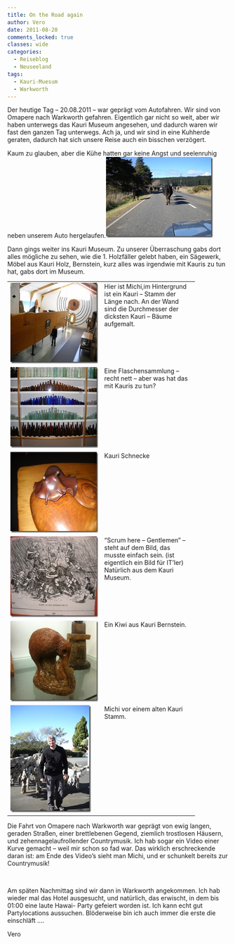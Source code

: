 ```yaml
---
title: On the Road again
author: Vero
date: 2011-08-20
comments_locked: true
classes: wide
categories:
  - Reiseblog
  - Neuseeland
tags:
  - Kauri-Muesum
  - Warkworth
---
```


<p>Der heutige Tag – 20.08.2011 – war geprägt vom Autofahren. Wir sind von Omapere nach Warkworth gefahren. Eigentlich gar nicht so weit, aber wir haben unterwegs das Kauri Museum angesehen, und dadurch waren wir fast den ganzen Tag unterwegs. Ach ja, und wir sind in eine Kuhherde geraten, dadurch hat sich unsere Reise auch ein bisschen verzögert.</p>  <p>Kaum zu glauben, aber die Kühe hatten gar keine Angst und seelenruhig neben unserem Auto hergelaufen.<a href="/assets/images/2011/08/DSCN0916.jpg"><img src="/assets/images/2011/08/DSCN0916_thumb.jpg" width="244" height="184" alt="DSCN0916" border="0" /></a></p>  <p>Dann gings weiter ins Kauri Museum. Zu unserer Überraschung gabs dort alles mögliche zu sehen, wie die 1. Holzfäller gelebt haben, ein Sägewerk, Möbel aus Kauri Holz, Bernstein, kurz alles was irgendwie mit Kauris zu tun hat, gabs dort im Museum. </p>  <table border="0" cellspacing="0" cellpadding="2" width="400"><tbody>     <tr>       <td valign="top" width="200"><a href="/assets/images/2011/08/DSCN0937.jpg"><img src="/assets/images/2011/08/DSCN0937_thumb.jpg" width="244" height="184" alt="DSCN0937" border="0" /></a></td>        <td valign="top" width="200">Hier ist Michi,im Hintergrund ist ein Kauri – Stamm der Länge nach. An der Wand sind die Durchmesser der dicksten Kauri – Bäume aufgemalt.</td>     </tr>      <tr>       <td valign="top" width="200"><a href="/assets/images/2011/08/DSCN0935.jpg"><img src="/assets/images/2011/08/DSCN0935_thumb.jpg" width="244" height="184" alt="DSCN0935" border="0" /></a></td>        <td valign="top" width="200">Eine Flaschensammlung – recht nett – aber was hat das mit Kauris zu tun?</td>     </tr>      <tr>       <td valign="top" width="200"><a href="/assets/images/2011/08/DSCN0950.jpg"><img src="/assets/images/2011/08/DSCN0950_thumb.jpg" width="244" height="184" alt="DSCN0950" border="0" /></a></td>        <td valign="top" width="200">Kauri Schnecke</td>     </tr>      <tr>       <td valign="top" width="200"><a href="/assets/images/2011/08/DSCN0944.jpg"><img src="/assets/images/2011/08/DSCN0944_thumb.jpg" width="244" height="184" alt="DSCN0944" border="0" /></a></td>        <td valign="top" width="200">“Scrum here – Gentlemen” – steht auf dem Bild, das musste einfach sein. (ist eigentlich ein Bild für IT’ler) Natürlich aus dem Kauri Museum.          <br /></td>     </tr>      <tr>       <td valign="top" width="200"><a href="/assets/images/2011/08/IMG_0787.jpg"><img src="/assets/images/2011/08/IMG_0787_thumb.jpg" width="244" height="184" alt="IMG_0787" border="0" /></a></td>        <td valign="top" width="200">Ein Kiwi aus Kauri Bernstein.</td>     </tr>      <tr>       <td valign="top" width="200"><a href="/assets/images/2011/08/DSCN0958.jpg"><img src="/assets/images/2011/08/DSCN0958_thumb.jpg" width="184" height="244" alt="DSCN0958" border="0" /></a></td>        <td valign="top" width="200">Michi vor einem alten Kauri Stamm.</td>     </tr>   </tbody></table>  <p>Die Fahrt von Omapere nach Warkworth war geprägt von ewig langen, geraden Straßen, einer brettlebenen Gegend, ziemlich trostlosen Häusern, und zehennagelaufrollender Countrymusik. Ich hab sogar ein Video einer Kurve gemacht – weil mir schon so fad war. Das wirklich erschreckende daran ist: am Ende des Video’s sieht man Michi, und er schunkelt bereits zur Countrymusik! </p>  <p>&#160;</p>  <p>Am späten Nachmittag sind wir dann in Warkworth angekommen. Ich hab wieder mal das Hotel ausgesucht, und natürlich, das erwischt, in dem bis 01:00 eine laute Hawai- Party gefeiert worden ist. Ich kann echt gut Partylocations aussuchen. Blöderweise bin ich auch immer die erste die einschläft ….</p>  <p>Vero</p>
